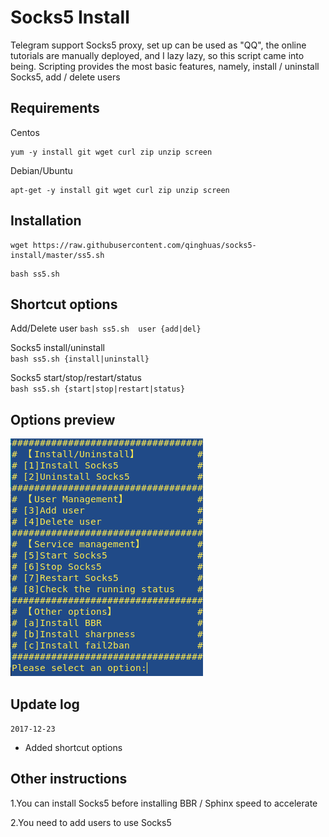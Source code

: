 # Socks5 Install
Telegram support Socks5 proxy, set up can be used as "QQ", the online tutorials are manually deployed, and I lazy lazy, so this script came into being. Scripting provides the most basic features, namely, install / uninstall Socks5, add / delete users

Requirements
---
Centos
```
yum -y install git wget curl zip unzip screen
```
Debian/Ubuntu
```
apt-get -y install git wget curl zip unzip screen
```

Installation
---
```
wget https://raw.githubusercontent.com/qinghuas/socks5-install/master/ss5.sh
```
```
bash ss5.sh
```

Shortcut options
---
Add/Delete user
`bash ss5.sh  user {add|del}`  

Socks5 install/uninstall  
`bash ss5.sh {install|uninstall}`  

Socks5 start/stop/restart/status  
`bash ss5.sh {start|stop|restart|status}`  

Options preview
---
![](https://raw.githubusercontent.com/AmirSbss/socks5-install/master/ss5-options.png)

Update log
---
`2017-12-23`  
- Added shortcut options  

Other instructions
---
1.You can install Socks5 before installing BBR / Sphinx speed to accelerate

2.You need to add users to use Socks5
